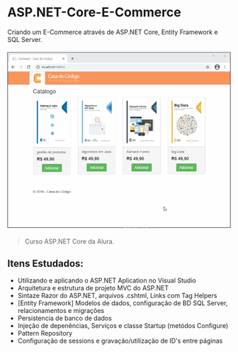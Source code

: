# ASP.NET-Core-E-Commerce
Criando um E-Commerce através de ASP.NET Core, Entity Framework e SQL Server.

<h4 align="center">
    <img alt="ECommerceGif" title="ECommerceGif" src="./demonstração.gif" width="750px" />
</h4>

> Curso ASP.NET Core da Alura.

## Itens Estudados:
- Utilizando e aplicando o ASP.NET Aplication no Visual Studio
- Arquitetura e estrutura de projeto MVC do ASP.NET
- Sintaze Razor do ASP.NET, arquivos .cshtml, Links com Tag Helpers
- [Entity Framework] Modelos de dados, configuração de BD SQL Server, relacionamentos e migrações
- Persistencia de banco de dados
- Injeção de depenências, Serviços e classe Startup (metódos Configure)
- Pattern Repository
- Configuração de sessions e gravação/utilização de ID's entre páginas
